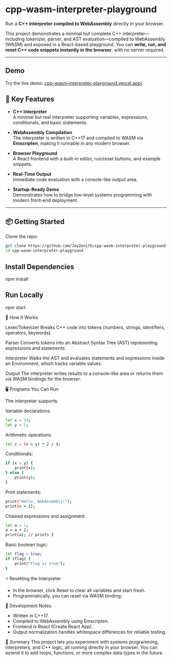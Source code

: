 # cpp-wasm-interpreter-playground

Run a **C++ interpreter compiled to WebAssembly** directly in your browser.

This project demonstrates a minimal but complete C++ interpreter—including tokenizer, parser, and AST evaluation—compiled to WebAssembly (WASM) and exposed in a React-based playground. You can **write, run, and reset C++ code snippets instantly in the browser**, with no server required.

---

## Demo

Try the live demo: [cpp-wasm-interpreter-playground.vercel.app/](https://cpp-wasm-interpreter-playground.vercel.app/)

## 🚀 Key Features

- **C++ Interpreter**  
  A minimal but real interpreter supporting variables, expressions, conditionals, and basic statements.

- **WebAssembly Compilation**  
  The interpreter is written in C++17 and compiled to WASM via **Emscripten**, making it runnable in any modern browser.

- **Browser Playground**  
  A React frontend with a built-in editor, run/reset buttons, and example snippets.

- **Real-Time Output**  
  Immediate code evaluation with a console-like output area.

- **Startup-Ready Demo**  
  Demonstrates how to bridge low-level systems programming with modern front-end deployment.

---

## 📦 Getting Started

Clone the repo:

```bash
git clone https://github.com/JayZenith/cpp-wasm-interpreter-playground.git
cd cpp-wasm-interpreter-playground

```

## Install Dependencies
npm install


## Run Locally
npm start


📝 How It Works

Lexer/Tokenizer
Breaks C++ code into tokens (numbers, strings, identifiers, operators, keywords).

Parser
Converts tokens into an Abstract Syntax Tree (AST) representing expressions and statements.

Interpreter
Walks the AST and evaluates statements and expressions inside an Environment, which tracks variable values.

Output
The interpreter writes results to a console-like area or returns them via WASM bindings for the browser.


🖥️ Programs You Can Run

The interpreter supports:

Variable declarations:
```bash
let x = 10;
let y = 5;
```

Arithmetic operations:
```bash
let z = (x + y) * 2 / 3;
```

Conditionals:
```bash
if (x > y) {
    print(x);
} else {
    print(y);
}

```

Print statements:
```bash
print("Hello, WebAssembly!");
print(x + z);

```

Chained expressions and assignment:
```bash
let a = 1;
a = a + 2;
print(a); // prints 3

```

Basic boolean logic:
```bash
let flag = true;
if (flag) {
    print("Flag is true");
}

```

⚡ Resetting the Interpreter
- In the browser, click Reset to clear all variables and start fresh.
- Programmatically, you can reset via WASM binding:


🔧 Development Notes
- Written in C++17.
- Compiled to WebAssembly using Emscripten.
- Frontend is React (Create React App).
- Output normalization handles whitespace differences for reliable testing.

🌟 Summary
This project lets you experiment with systems programming, interpreters, and C++ logic, all running directly in your browser. You can extend it to add loops, functions, or more complex data types in the future.